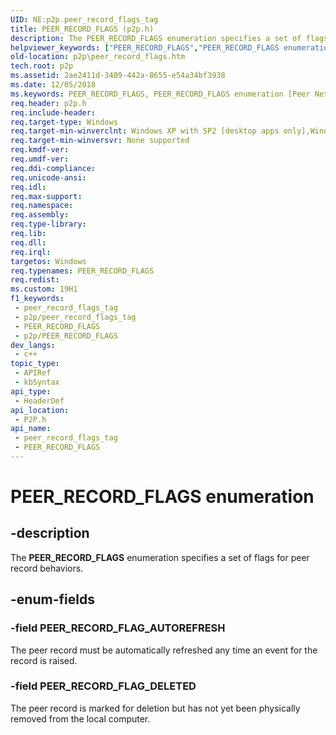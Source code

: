 ```yaml
---
UID: NE:p2p.peer_record_flags_tag
title: PEER_RECORD_FLAGS (p2p.h)
description: The PEER_RECORD_FLAGS enumeration specifies a set of flags for peer record behaviors.
helpviewer_keywords: ["PEER_RECORD_FLAGS","PEER_RECORD_FLAGS enumeration [Peer Networking]","PEER_RECORD_FLAG_AUTOREFRESH","PEER_RECORD_FLAG_DELETED","p2p.peer_record_flags","p2p/PEER_RECORD_FLAGS","p2p/PEER_RECORD_FLAG_AUTOREFRESH","p2p/PEER_RECORD_FLAG_DELETED"]
old-location: p2p\peer_record_flags.htm
tech.root: p2p
ms.assetid: 2ae2411d-3409-442a-8655-e54a34bf3938
ms.date: 12/05/2018
ms.keywords: PEER_RECORD_FLAGS, PEER_RECORD_FLAGS enumeration [Peer Networking], PEER_RECORD_FLAG_AUTOREFRESH, PEER_RECORD_FLAG_DELETED, p2p.peer_record_flags, p2p/PEER_RECORD_FLAGS, p2p/PEER_RECORD_FLAG_AUTOREFRESH, p2p/PEER_RECORD_FLAG_DELETED
req.header: p2p.h
req.include-header: 
req.target-type: Windows
req.target-min-winverclnt: Windows XP with SP2 [desktop apps only],Windows XP with SP1 with the Advanced Networking Pack forWindows XP
req.target-min-winversvr: None supported
req.kmdf-ver: 
req.umdf-ver: 
req.ddi-compliance: 
req.unicode-ansi: 
req.idl: 
req.max-support: 
req.namespace: 
req.assembly: 
req.type-library: 
req.lib: 
req.dll: 
req.irql: 
targetos: Windows
req.typenames: PEER_RECORD_FLAGS
req.redist: 
ms.custom: 19H1
f1_keywords:
 - peer_record_flags_tag
 - p2p/peer_record_flags_tag
 - PEER_RECORD_FLAGS
 - p2p/PEER_RECORD_FLAGS
dev_langs:
 - c++
topic_type:
 - APIRef
 - kbSyntax
api_type:
 - HeaderDef
api_location:
 - P2P.h
api_name:
 - peer_record_flags_tag
 - PEER_RECORD_FLAGS
---
```


# PEER_RECORD_FLAGS enumeration


## -description

The <b>PEER_RECORD_FLAGS</b> enumeration specifies a set of flags for peer record behaviors.

## -enum-fields

### -field PEER_RECORD_FLAG_AUTOREFRESH

The peer record must be automatically refreshed any time an event for the record is raised.

### -field PEER_RECORD_FLAG_DELETED

The peer record is marked for deletion but has not yet been physically removed from the local computer.

